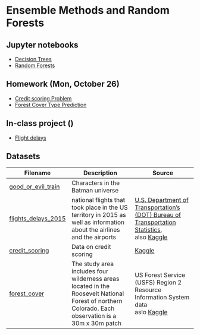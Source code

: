 # Ensemble Methods and Random Forests

## Jupyter notebooks

- [Decision Trees](https://nbviewer.jupyter.org/github/um-perez-alvaro/Data-Science-Practice/blob/master/Ensemble%20Methods/Decision%20Trees.ipynb)
- [Random Forests](https://nbviewer.jupyter.org/github/um-perez-alvaro/Data-Science-Practice/blob/master/Ensemble%20Methods/Random%20Forests.ipynb)

## Homework (Mon, October 26)
- [Credit scoring Problem](https://nbviewer.jupyter.org/github/um-perez-alvaro/Data-Science-Practice/blob/master/Ensemble%20Methods/Homework/Credit%20Scoring.ipynb)
- [Forest Cover Type Prediction](https://nbviewer.jupyter.org/github/um-perez-alvaro/Data-Science-Practice/blob/master/Ensemble%20Methods/Homework/Forest%20Cover.ipynb)

## In-class project () 
- [Flight delays]()

## Datasets

Filename | Description |  Source
--- | --- |  --- 
[good_or_evil_train](https://raw.githubusercontent.com/um-perez-alvaro/Data-Science-Practice/master/Data/good_or_evil_train) | Characters in the Batman universe | 
[flights_delays_2015]() | national flights that took place in the US territory in 2015 as well as information about the airlines and the airports |  [U.S. Department of Transportation’s (DOT) Bureau of Transportation Statistics](https://www.bts.gov/), <br> also [Kaggle](https://www.kaggle.com/c/flight-delays-spring-2018)
[credit_scoring](https://raw.githubusercontent.com/um-perez-alvaro/Data-Science-Practice/master/Data/credit_scoring.csv) | Data on credit scoring |   [Kaggle](https://www.kaggle.com/kashnitsky/a5-demo-logit-and-rf-for-credit-scoring)
[forest_cover](https://raw.githubusercontent.com/um-perez-alvaro/Data-Science-Practice/master/Data/forest_cover.csv) | The study area includes four wilderness areas located in the Roosevelt National Forest of northern Colorado. Each observation is a 30m x 30m patch | US Forest Service (USFS) Region 2 Resource Information System data <br> aslo [Kaggle](https://www.kaggle.com/c/forest-cover-type-prediction/data)


